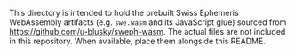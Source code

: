 This directory is intended to hold the prebuilt Swiss Ephemeris WebAssembly
artifacts (e.g. `swe.wasm` and its JavaScript glue) sourced from
https://github.com/u-blusky/sweph-wasm.  The actual files are not included in
this repository.  When available, place them alongside this README.
